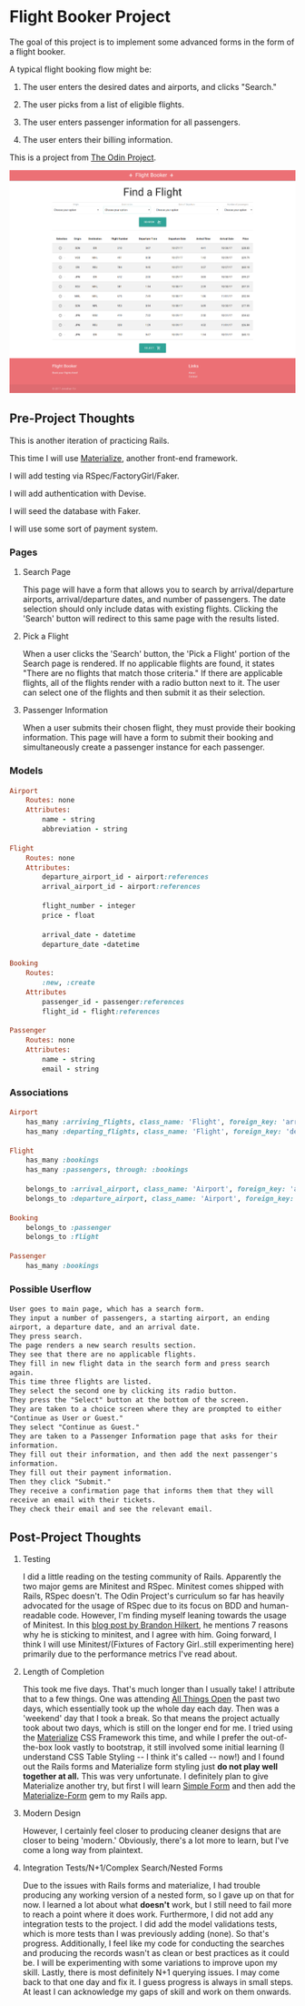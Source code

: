 # Flight Booker Project

The goal of this project is to implement some advanced forms in the form of a flight booker.

A typical flight booking flow might be:

1. The user enters the desired dates and airports, and clicks "Search."

2. The user picks from a list of eligible flights.

3. The user enters passenger information for all passengers.

4. The user enters their billing information.

This is a project from [The Odin Project](https://www.theodinproject.com/courses/ruby-on-rails/lessons/building-advanced-forms).

![Flight Booker](app/assets/images/screenshot.png)

## Pre-Project Thoughts

This is another iteration of practicing Rails.

This time I will use [Materialize](https://github.com/mkhairi/materialize-sass), another front-end framework.

I will add testing via RSpec/FactoryGirl/Faker.

I will add authentication with Devise.

I will seed the database with Faker.

I will use some sort of payment system.

### Pages

1. Search Page

	This page will have a form that allows you to search by arrival/departure airports, arrival/departure dates, and number of passengers.
	The date selection should only include datas with existing flights.
	Clicking the 'Search' button will redirect to this same page with the results listed.

2. Pick a Flight

	When a user clicks the 'Search' button, the 'Pick a Flight' portion of the Search page is rendered.
	If no applicable flights are found, it states "There are no flights that match those criteria."
	If there are applicable flights, all of the flights render with a radio button next to it.
	The user can select one of the flights and then submit it as their selection.

3. Passenger Information

	When a user submits their chosen flight, they must provide their booking information.
	This page will have a form to submit their booking and simultaneously create a passenger instance for each passenger.

### Models

```ruby
Airport
	Routes: none
	Attributes:
		name - string
		abbreviation - string

Flight
	Routes: none
	Attributes:
		departure_airport_id - airport:references
		arrival_airport_id - airport:references

		flight_number - integer
		price - float

		arrival_date - datetime
		departure_date -datetime

Booking
	Routes: 
		:new, :create
	Attributes
		passenger_id - passenger:references
		flight_id - flight:references

Passenger
	Routes: none
	Attributes:
		name - string
		email - string

```

### Associations

```ruby
Airport
	has_many :arriving_flights, class_name: 'Flight', foreign_key: 'arrival_airport_id'
	has_many :departing_flights, class_name: 'Flight', foreign_key: 'departure_airport_id'

Flight
	has_many :bookings
	has_many :passengers, through: :bookings

	belongs_to :arrival_airport, class_name: 'Airport', foreign_key: 'arrival_airport_id'
	belongs_to :departure_airport, class_name: 'Airport', foreign_key: 'departure_airport_id'

Booking
	belongs_to :passenger
	belongs_to :flight

Passenger
	has_many :bookings
```

### Possible Userflow

```
User goes to main page, which has a search form.
They input a number of passengers, a starting airport, an ending airport, a departure date, and an arrival date.
They press search.
The page renders a new search results section.
They see that there are no applicable flights.
They fill in new flight data in the search form and press search again.
This time three flights are listed.
They select the second one by clicking its radio button.
They press the "Select" button at the bottom of the screen.
They are taken to a choice screen where they are prompted to either "Continue as User or Guest."
They select "Continue as Guest."
They are taken to a Passenger Information page that asks for their information.
They fill out their information, and then add the next passenger's information.
They fill out their payment information.
Then they click "Submit."
They receive a confirmation page that informs them that they will receive an email with their tickets.
They check their email and see the relevant email.
```

## Post-Project Thoughts

1. Testing

	I did a little reading on the testing community of Rails. Apparently the two major gems are Minitest and RSpec.
	Minitest comes shipped with Rails, RSpec doesn't.
	The Odin Project's curriculum so far has heavily advocated for the usage of RSpec due to its focus on BDD and human-readable code.
	However, I'm finding myself leaning towards the usage of Minitest.
	In this [blog post by Brandon Hilkert](http://brandonhilkert.com/blog/7-reasons-why-im-sticking-with-minitest-and-fixtures-in-rails/), he mentions 7 reasons why he is sticking to minitest, and I agree with him.
	Going forward, I think I will use Minitest/(Fixtures of Factory Girl..still experimenting here) primarily due to the performance metrics I've read about.

2. Length of Completion

	This took me five days. That's much longer than I usually take! I attribute that to a few things. One was attending [All Things Open](https://allthingsopen.org) the past two days, which essentially took up the whole day each day. Then was a 'weekend' day that I took a break. So that means the project actually took about two days, which is still on the longer end for me. I tried using the [Materialize](http://materializecss.com) CSS Framework this time, and while I prefer the out-of-the-box look vastly to bootstrap, it still involved some initial learning (I understand CSS Table Styling -- I think it's called -- now!) and I found out the Rails forms and Materialize form styling just **do not play well together at all.** This was very unfortunate. I definitely plan to give Materialize another try, but first I will learn [Simple Form](https://github.com/plataformatec/simple_form) and then add the [Materialize-Form](https://github.com/jamesfwz/materialize-form) gem to my Rails app.

3. Modern Design

	However, I certainly feel closer to producing cleaner designs that are closer to being 'modern.'
	Obviously, there's a lot more to learn, but I've come a long way from plaintext.

4. Integration Tests/N+1/Complex Search/Nested Forms

	Due to the issues with Rails forms and materialize, I had trouble producing any working version of a nested form, so I gave up on that for now. I learned a lot about what **doesn't** work, but I still need to fail more to reach a point where it does work.
	Furthermore, I did not add any integration tests to the project. I did add the model validations tests, which is more tests than I was previously adding (none). So that's progress.
	Additionally, I feel like my code for conducting the searches and producing the records wasn't as clean or best practices as it could be. I will be experimenting with some variations to improve upon my skill.
	Lastly, there is most definitely N+1 querying issues. I may come back to that one day and fix it.
	I guess progress is always in small steps.
	At least I can acknowledge my gaps of skill and work on them onwards.
